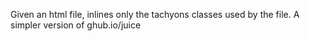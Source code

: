 Given an html file, inlines only the tachyons classes used by the file. A simpler version of ghub.io/juice